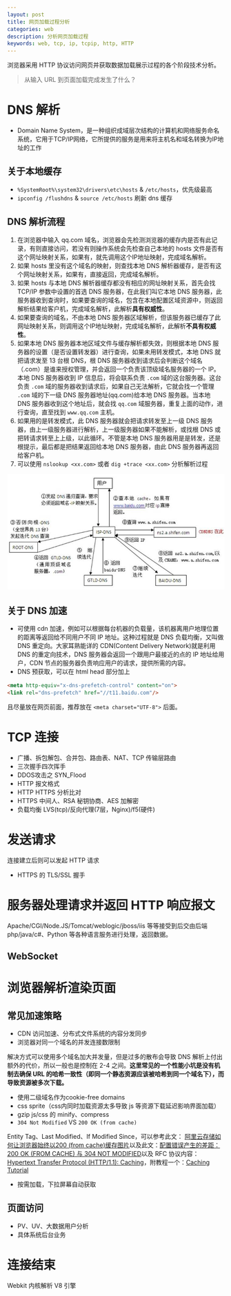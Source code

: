 ```yaml
---
layout: post
title: 网页加载过程分析
categories: web
description: 分析网页加载过程
keywords: web, tcp, ip, tcpip, http, HTTP
---
```


浏览器采用 HTTP 协议访问网页并获取数据加载展示过程的各个阶段技术分析。

> 从输入 URL 到页面加载完成发生了什么？

# DNS 解析

- Domain Name System，是一种组织成域层次结构的计算机和网络服务命名系统，它用于TCP/IP网络，它所提供的服务是用来将主机名和域名转换为IP地址的工作

## 关于本地缓存

- `%SystemRoot%\system32\drivers\etc\hosts` & `/etc/hosts`，优先级最高
- `ipconfig /flushdns` & `source /etc/hosts` 刷新 dns 缓存

## DNS 解析流程

1. 在浏览器中输入 qq.com 域名，浏览器会先检测浏览器的缓存内是否有此记录，有则直接访问，若没有则操作系统会先检查自己本地的 hosts 文件是否有这个网址映射关系，如果有，就先调用这个IP地址映射，完成域名解析。
2. 如果 hosts 里没有这个域名的映射，则查找本地 DNS 解析器缓存，是否有这个网址映射关系，如果有，直接返回，完成域名解析。
3. 如果 hosts 与本地 DNS 解析器缓存都没有相应的网址映射关系，首先会找 TCP/IP 参数中设置的首选 DNS 服务器，在此我们叫它本地 DNS 服务器，此服务器收到查询时，如果要查询的域名，包含在本地配置区域资源中，则返回解析结果给客户机，完成域名解析，此解析**具有权威性**。
4. 如果要查询的域名，不由本地 DNS 服务器区域解析，但该服务器已缓存了此网址映射关系，则调用这个IP地址映射，完成域名解析，此解析**不具有权威性**。
5. 如果本地 DNS 服务器本地区域文件与缓存解析都失效，则根据本地 DNS 服务器的设置（是否设置转发器）进行查询，如果未用转发模式，本地 DNS 就把请求发至 13 台根 DNS，根 DNS 服务器收到请求后会判断这个域名（.com）是谁来授权管理，并会返回一个负责该顶级域名服务器的一个 IP。本地 DNS 服务器收到 IP 信息后，将会联系负责 `.com` 域的这台服务器。这台负责 `.com` 域的服务器收到请求后，如果自己无法解析，它就会找一个管理 `.com` 域的下一级 DNS 服务器地址(qq.com)给本地 DNS 服务器。当本地 DNS 服务器收到这个地址后，就会找 `qq.com` 域服务器，重复上面的动作，进行查询，直至找到 `www.qq.com` 主机。
6. 如果用的是转发模式，此 DNS 服务器就会把请求转发至上一级 DNS 服务器，由上一级服务器进行解析，上一级服务器如果不能解析，或找根 DNS 或把转请求转至上上级，以此循环。不管是本地 DNS 服务器用是是转发，还是根提示，最后都是把结果返回给本地 DNS 服务器，由此 DNS 服务器再返回给客户机。
7. 可以使用 `nslookup <xx.com>` 或者 `dig +trace <xx.com>` 分析解析过程

![image](https://github.com/stdupanda/stdupanda.github.io/raw/master/images/posts/dns_analysis.jpg)

## 关于 DNS 加速
- 可使用 cdn 加速，例如可以根据每台机器的负载量，该机器离用户地理位置的距离等返回给不同用户不同 IP 地址。这种过程就是 DNS 负载均衡，又叫做 DNS 重定向。大家耳熟能详的 CDN(Content Delivery Network)就是利用 DNS 的重定向技术，DNS 服务器会返回一个跟用户最接近的点的 IP 地址给用户，CDN 节点的服务器负责响应用户的请求，提供所需的内容。
- DNS 预获取，可以在 html head 部分加上

```html
<meta http-equiv="x-dns-prefetch-control" content="on">
<link rel="dns-prefetch" href="//t11.baidu.com"/>
```

且尽量放在网页前面，推荐放在 `<meta charset="UTF-8">` 后面。

# TCP 连接

- 广播、拆包解包、合并包、路由表、NAT、TCP 传输层路由
- 三次握手四次挥手
- DDOS攻击之 SYN_Flood
- HTTP 报文格式
- HTTP HTTPS 分析比对
- HTTPS 中间人、RSA 秘钥协商、AES 加解密
- 负载均衡 LVS(tcp)/反向代理(7层，Nginx)/f5(硬件)

# 发送请求

连接建立后则可以发起 HTTP 请求

- HTTPS 的 TLS/SSL 握手

# 服务器处理请求并返回 HTTP 响应报文

Apache/CGI/Node.JS/Tomcat/weblogic/jboss/iis 等等接受到后交由后端 php/java/c#、Python 等各种语言服务进行处理，返回数据。

## WebSocket


# 浏览器解析渲染页面

## 常见加速策略

- CDN 访问加速、分布式文件系统的内容分发同步
- 浏览器对同一个域名的并发连接数限制

解决方式可以使用多个域名加大并发量，但是过多的散布会导致 DNS 解析上付出额外的代价，所以一般也是控制在 2-4 之间。**这里常见的一个性能小坑是没有机制去确保 URL 的哈希一致性（即同一个静态资源应该被哈希到同一个域名下），而导致资源被多次下载。**

- 使用二级域名作为cookie-free domains
- css sprite（css内同时加载资源太多导致 js 等资源下载延迟影响界面加载）
- gzip  js/css 的 minify、compress
- `304 Not Modified` VS `200 OK (from cache)`

Entity Tag、Last Modified、If Modified Since，可以参考此文： [阿里云存储如何让浏览器始终以200 (from cache)缓存图片](https://www.zhihu.com/question/28725359 "阿里云存储如何让浏览器始终以200 (from cache)缓存图片")以及此文：[配置错误产生的差距：200 OK (FROM CACHE) 与 304 NOT MODIFIED](http://div.io/topic/854 "为什么有的缓存是 200 OK (from cache)，有的缓存是 304 Not Modified 呢？很简单，看运维是否移除了 Entity Tag。移除了，就总是 200 OK (from cache)。没有移除，就两者会交替出现。")以及 RFC 协议内容：[Hypertext Transfer Protocol (HTTP/1.1): Caching](https://tools.ietf.org/html/rfc7234 "Hypertext Transfer Protocol (HTTP/1.1): Caching")，附教程一个：[Caching Tutorial](https://www.mnot.net/cache_docs/ "Caching Tutorial for Web Authors and Webmasters")

- 按需加载，下拉屏幕自动获取

## 页面访问

- PV、UV、大数据用户分析
- 具体系统后台业务

# 连接结束

Webkit 内核解析 V8 引擎
